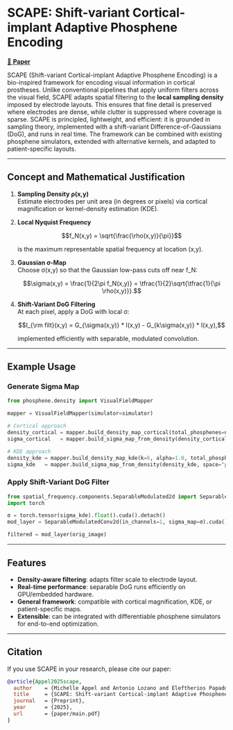 # SCAPE: Shift-variant Cortical-implant Adaptive Phosphene Encoding

[📄 **Paper**](paper/main.pdf)

SCAPE (Shift-variant Cortical-implant Adaptive Phosphene Encoding) is a bio-inspired framework for encoding visual information in cortical prostheses. 
Unlike conventional pipelines that apply uniform filters across the visual field, SCAPE adapts spatial filtering to the **local sampling density** imposed 
by electrode layouts. This ensures that fine detail is preserved where electrodes are dense, while clutter is suppressed where coverage is sparse. 
SCAPE is principled, lightweight, and efficient: it is grounded in sampling theory, implemented with a shift-variant Difference-of-Gaussians (DoG), and 
runs in real time. The framework can be combined with existing phosphene simulators, extended with alternative kernels, and adapted to patient-specific layouts.

---

## Concept and Mathematical Justification

1. **Sampling Density ρ(x,y)**  
   Estimate electrodes per unit area (in degrees or pixels) via cortical magnification or kernel-density estimation (KDE).

2. **Local Nyquist Frequency**  
   ```math
   f_N(x,y) = \sqrt{\frac{\rho(x,y)}{\pi}}
   ```

   is the maximum representable spatial frequency at location (x,y).

3. **Gaussian σ-Map**  
   Choose σ(x,y) so that the Gaussian low-pass cuts off near f_N:
   ```math
   \sigma(x,y) = \frac{1}{2\pi f_N(x,y)}
                = \tfrac{1}{2}\sqrt{\tfrac{1}{\pi \rho(x,y)}}.
   ```

4. **Shift-Variant DoG Filtering**  
   At each pixel, apply a DoG with local σ:
   ```math
   I_{\rm filt}(x,y)
     = G_{\sigma(x,y)} * I(x,y) - G_{k\sigma(x,y)} * I(x,y),
   ```
   implemented efficiently with separable, modulated convolution.

---

## Example Usage

### Generate Sigma Map

```python
from phosphene.density import VisualFieldMapper

mapper = VisualFieldMapper(simulator=simulator)

# Cortical approach
density_cortical = mapper.build_density_map_cortical(total_phosphenes=n_phosphenes)
sigma_cortical   = mapper.build_sigma_map_from_density(density_cortical, space="pixel")

# KDE approach
density_kde = mapper.build_density_map_kde(k=6, alpha=1.0, total_phosphenes=n_phosphenes)
sigma_kde   = mapper.build_sigma_map_from_density(density_kde, space="pixel")
```

### Apply Shift-Variant DoG Filter

```python
from spatial_frequency.components.SeparableModulated2d import SeparableModulatedConv2d
import torch

σ = torch.tensor(sigma_kde).float().cuda().detach()
mod_layer = SeparableModulatedConv2d(in_channels=1, sigma_map=σ).cuda().eval()

filtered = mod_layer(orig_image)
```

---

## Features
- **Density-aware filtering**: adapts filter scale to electrode layout.  
- **Real-time performance**: separable DoG runs efficiently on GPU/embedded hardware.  
- **General framework**: compatible with cortical magnification, KDE, or patient-specific maps.  
- **Extensible**: can be integrated with differentiable phosphene simulators for end-to-end optimization.  

---

## Citation
If you use SCAPE in your research, please cite our paper:

```bibtex
@article{Appel2025scape,
  author    = {Michelle Appel and Antonio Lozano and Eleftherios Papadopoulos and Umut Güçlü and Yağmur Güçlütürk},
  title     = {SCAPE: Shift-variant Cortical-implant Adaptive Phosphene Encoding},
  journal   = {Preprint},
  year      = {2025},
  url       = {paper/main.pdf}
}
```
